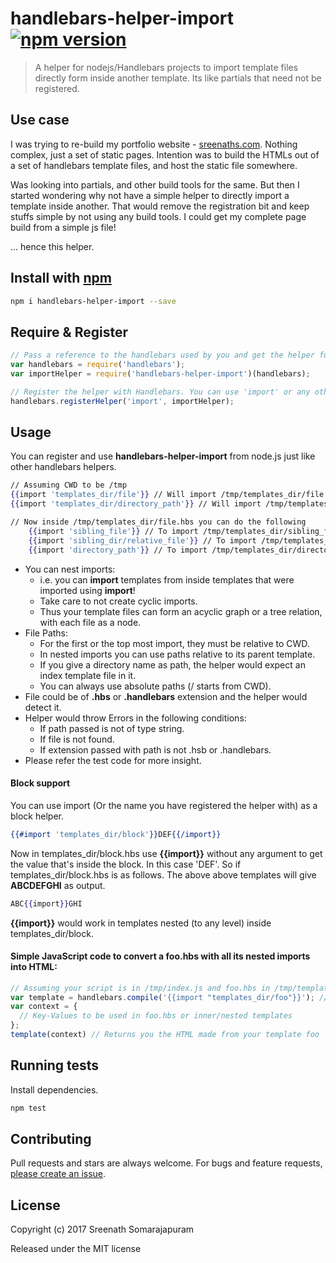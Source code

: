# handlebars-helper-import [![npm version](https://badge.fury.io/js/handlebars-helper-import.svg)](https://badge.fury.io/js/handlebars-helper-import)

> A helper for nodejs/Handlebars projects to import template files directly form inside another template. Its like partials that need not be registered.

## Use case
I was trying to re-build my portfolio website - [sreenaths.com](http://www.sreenaths.com). Nothing complex, just a set of static pages. Intention was to build the HTMLs out of a set of handlebars template files, and host the static file somewhere.

Was looking into partials, and other build tools for the same. But then I started wondering why not have a simple helper to directly import a template inside another. That would remove the registration bit and keep stuffs simple by not using any build tools. I could get my complete page build from a simple js file!

... hence this helper.


## Install with [npm](npmjs.org)

```bash
npm i handlebars-helper-import --save
```

## Require & Register

```js
// Pass a reference to the handlebars used by you and get the helper function
var handlebars = require('handlebars');
var importHelper = require('handlebars-helper-import')(handlebars);

// Register the helper with Handlebars. You can use 'import' or any other name that you are comfortable with.
handlebars.registerHelper('import', importHelper);
```

## Usage

You can register and use **handlebars-helper-import** from node.js just like other handlebars helpers.

```hbs
// Assuming CWD to be /tmp
{{import 'templates_dir/file'}} // Will import /tmp/templates_dir/file.(hbs OR handlebars)
{{import 'templates_dir/directory_path'}} // Will import /tmp/templates_dir/directory_path/index.(hbs OR handlebars)

// Now inside /tmp/templates_dir/file.hbs you can do the following
    {{import 'sibling_file'}} // To import /tmp/templates_dir/sibling_file.(hbs OR handlebars)
    {{import 'sibling_dir/relative_file'}} // To import /tmp/templates_dir/sibling_dir/relative_file.(hbs OR handlebars)
    {{import 'directory_path'}} // To import /tmp/templates_dir/directory_path/index.(hbs OR handlebars)
```

- You can nest imports:
  - i.e. you can **import** templates from inside templates that were imported using **import**!
  - Take care to not create cyclic imports.
  - Thus your template files can form an acyclic graph or a tree relation, with each file as a node.
- File Paths:
  - For the first or the top most import, they must be relative to CWD.
  - In nested imports you can use paths relative to its parent template.
  - If you give a directory name as path, the helper would expect an index template file in it.
  - You can always use absolute paths (/ starts from CWD).
- File could be of **.hbs** or **.handlebars** extension and the helper would detect it.
- Helper would throw Errors in the following conditions:
  - If path passed is not of type string.
  - If file is not found.
  - If extension passed with path is not .hsb or .handlebars.
- Please refer the test code for more insight.

#### Block support
You can use import (Or the name you have registered the helper with) as a block helper.
```hbs
{{#import 'templates_dir/block'}}DEF{{/import}}
```
Now in templates_dir/block.hbs use **{{import}}** without any argument to get the value that's inside the block. In this case 'DEF'. So if templates_dir/block.hbs is as follows. The above above templates will give **ABCDEFGHI** as output.
```hbs
ABC{{import}}GHI
```
**{{import}}** would work in templates nested (to any level) inside templates_dir/block.


#### Simple JavaScript code to convert a foo.hbs with all its nested imports into HTML:
```js
// Assuming your script is in /tmp/index.js and foo.hbs in /tmp/templates_dir/ - (CWD = /tmp).
var template = handlebars.compile('{{import "templates_dir/foo"}}'); // Will imports /tmp/templates_dir/foo.(hbs OR handlebars) file
var context = {
  // Key-Values to be used in foo.hbs or inner/nested templates
};
template(context) // Returns you the HTML made from your template foo
```

## Running tests
Install dependencies.

```bash
npm test
```

## Contributing
Pull requests and stars are always welcome. For bugs and feature requests, [please create an issue](https://github.com/sreenaths/handlebars-helper-import/issues).

## License
Copyright (c) 2017 Sreenath Somarajapuram

Released under the MIT license